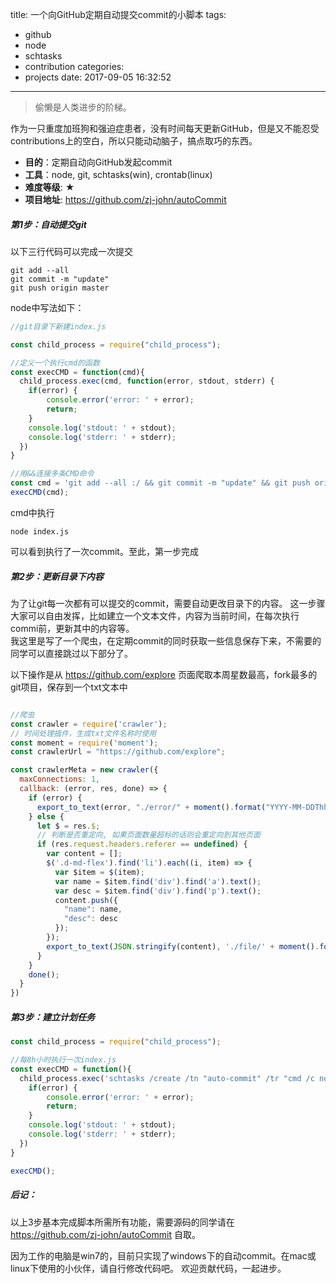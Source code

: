 title: 一个向GitHub定期自动提交commit的小脚本
tags:
  - github
  - node
  - schtasks
  - contribution
categories:
  - projects
date: 2017-09-05 16:32:52
---
> 偷懒是人类进步的阶梯。  

作为一只重度加班狗和强迫症患者，没有时间每天更新GitHub，但是又不能忍受contributions上的空白，所以只能动动脑子，搞点取巧的东西。

- **目的**：定期自动向GitHub发起commit  
- **工具**：node, git, schtasks(win), crontab(linux)  
- **难度等级**: ★
- **项目地址**: https://github.com/zj-john/autoCommit

##### 第1步：自动提交git  
以下三行代码可以完成一次提交
```
git add --all
git commit -m "update"
git push origin master

```

node中写法如下：  

```javaScript
//git目录下新建index.js

const child_process = require("child_process");

//定义一个执行cmd的函数
const execCMD = function(cmd){
  child_process.exec(cmd, function(error, stdout, stderr) {
    if(error) {
        console.error('error: ' + error);
        return;
    }
    console.log('stdout: ' + stdout);
    console.log('stderr: ' + stderr);
  })
}

//用&&连接多条CMD命令
const cmd = 'git add --all :/ && git commit -m "update" && git push origin master';
execCMD(cmd);
```

cmd中执行

```
node index.js
```
可以看到执行了一次commit。至此，第一步完成


##### 第2步：更新目录下内容  
为了让git每一次都有可以提交的commit，需要自动更改目录下的内容。
这一步骤大家可以自由发挥，比如建立一个文本文件，内容为当前时间，在每次执行commi前，更新其中的内容等。  
我这里是写了一个爬虫，在定期commit的同时获取一些信息保存下来，不需要的同学可以直接跳过以下部分了。

以下操作是从 https://github.com/explore 页面爬取本周星数最高，fork最多的git项目，保存到一个txt文本中



```javaScript

//爬虫
const crawler = require('crawler');
// 时间处理插件，生成txt文件名称时使用
const moment = require('moment');
const crawlerUrl = "https://github.com/explore";

const crawlerMeta = new crawler({
  maxConnections: 1,
  callback: (error, res, done) => {
    if (error) {
      export_to_text(error, "./error/" + moment().format("YYYY-MM-DDThh-mm-ss") + '.txt');
    } else {
      let $ = res.$;
      // 判断是否重定向, 如果页面数量超标的话则会重定向到其他页面
      if (res.request.headers.referer == undefined) {
        var content = [];
        $('.d-md-flex').find('li').each((i, item) => {
          var $item = $(item);
          var name = $item.find('div').find('a').text();
          var desc = $item.find('div').find('p').text();
          content.push({
            "name": name,
            "desc": desc
          });
        });
        export_to_text(JSON.stringify(content), './file/' + moment().format("YYYY-MM-DDThh-mm-ss") + '.txt');
      }
    }
    done();
  }
})

```

##### 第3步：建立计划任务


```Javascript
const child_process = require("child_process");

//每8h小时执行一次index.js
const execCMD = function(){
  child_process.exec('schtasks /create /tn "auto-commit" /tr "cmd /c node '+ __dirname + '\\index.js" /sc hourly /mo 8 /f', function(error, stdout, stderr) {
    if(error) {
        console.error('error: ' + error);
        return;
    }
    console.log('stdout: ' + stdout);
    console.log('stderr: ' + stderr);
  })
}

execCMD();
```


##### 后记：
以上3步基本完成脚本所需所有功能，需要源码的同学请在 https://github.com/zj-john/autoCommit 自取。  

因为工作的电脑是win7的，目前只实现了windows下的自动commit。在mac或linux下使用的小伙伴，请自行修改代码吧。 欢迎贡献代码，一起进步。
